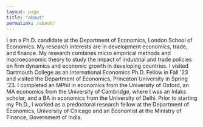 ```yaml
---
layout: page
title: "about"
permalink: /about/
---
```


I am a Ph.D. candidate at the Department of Economics, London School of Economics. My research interests are in development economics, trade, and finance. My research combines micro empirical methods and macroeconomic theory to study the impact of industrial and trade policies on firm dynamics and economic growth in developing countries. I visited Dartmouth College as an International Economics Ph.D. Fellow in Fall '23 and visited the Department of Economics, Princeton University in Spring '23. I completed an MPhil in economics from the University of Oxford, an MA economics from the University of Cambridge, where I was an Inlaks scholar, and a BA in economics from the University of Delhi.  Prior to starting my Ph.D., I worked as a predoctoral research fellow at the Department of Economics, University of Chicago and an Economist at the Ministry of Finance, Government of India.
